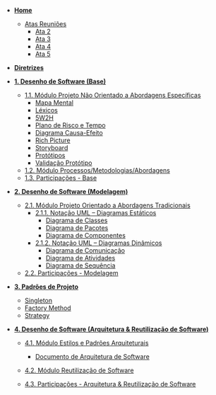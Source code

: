 <!-- markdownlint-disable-next-line first-line-heading -->

- [**Home**](README.md)
  - [Atas Reuniões]()
    - [Ata 2](atas/ata2.md)
    - [Ata 3](atas/ata3.md)
    - [Ata 4](atas/ata4.md)
    - [Ata 5](atas/ata5.md)
- [**Diretrizes**](Diretrizes/Diretrizes.md)
- [**1. Desenho de Software (Base)**](Base/1.Base.md)

  - [1.1. Módulo Projeto Não Orientado a Abordagens Específicas](Base/1.1.AbordagemNaoEspecifica.md)
    - [Mapa Mental](Base/MapaMental.md)
    - [Léxicos](Base/lexicos.md)
    - [5W2H](Base/5W2H.md)
    - [Plano de Risco e Tempo](Base/plano-risco-tempo.md)
    - [Diagrama Causa-Efeito](Base/causa-efeito.md)
    - [Rich Picture](Base/RichPicture.md)
    - [Storyboard](Base/storyboard.md)
    - [Protótipos](Base/Prototipos.md)
    - [Validação Protótipo](Base/validacao-prototipo.md)
  - [1.2. Módulo Processos/Metodologias/Abordagens](Base/1.2.ProcessosMetodologiasAbordagens.md)
  - [1.3. Participações - Base](Base/1.3.ParticipacoesBase.md)

- [**2. Desenho de Software (Modelagem)**](Modelagem/2.Modelagem.md)

  - [2.1. Módulo Projeto Orientado a Abordagens Tradicionais](Modelagem/2.1.ModelagemTradicional.md)
    - [2.1.1. Notação UML – Diagramas Estáticos](Modelagem/2.1.1.UMLEstaticos.md)
      - [Diagrama de Classes](Modelagem/DiagramaClasses.md)
      - [Diagrama de Pacotes](Modelagem/DiagramaPacotes.md)
      - [Diagrama de Componentes](Modelagem/diagrama-componentes.md)
    - [2.1.2. Notação UML – Diagramas Dinâmicos](Modelagem/2.1.2.UMLDinamicos.md)
      - [Diagrama de Comunicação](Modelagem/comunicacao.md)
      - [Diagrama de Atividades](Modelagem/DiagramaAtividades.md)
      - [Diagrama de Sequência](Modelagem/DiagramaSequencia.md)
  - [2.2. Participações - Modelagem](Modelagem/2.2.ParticipacoesModelagem.md)

- [**3. Padrões de Projeto**](PadroesDeProjeto/3.PadroesDeProjeto.md)

  - [Singleton](PadroesDeProjeto/singleton.md)
  - [Factory Method](PadroesDeProjeto/factoryMethod.md)
  - [Strategy](PadroesDeProjeto/strategy.md)


      
- [**4. Desenho de Software (Arquitetura & Reutilização de Software)**](ArquiteturaReutilizacao/4.ArquiteturaReutilizacao.md)
  - [4.1. Módulo Estilos e Padrões Arquiteturais](ArquiteturaReutilizacao/4.1.PadroesArquiteturais.md)
    - [Documento de Arquitetura de Software](ArquiteturaReutilizacao/DAS.md)

    <!-- - [Visão de Processos](ArquiteturaReutilizacao/visoes/visao-processos.md) -->
    <!-- - [Visão Caso de Uso](ArquiteturaReutilizacao/visoes/visao-use-case.md) -->
  - [4.2. Módulo Reutilização de Software](ArquiteturaReutilizacao/4.2.ReutilizacaoDeSoftware.md)
  - [4.3. Participações - Arquitetura & Reutilização de Software](ArquiteturaReutilizacao/4.3.ParticipacoesArqReutilizacao.md)
